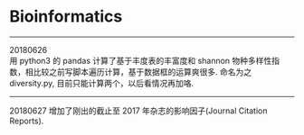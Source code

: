 # Bioinformatics

***
20180626  
用 python3 的 pandas 计算了基于丰度表的丰富度和 shannon 物种多样性指数，相比较之前写脚本遍历计算，基于数据框的运算爽很多. 命名为之 diversity.py, 目前只能计算两个，以后看情况再加咯.

***
20180627
增加了刚出的截止至 2017 年杂志的影响因子(Journal Citation Reports).
